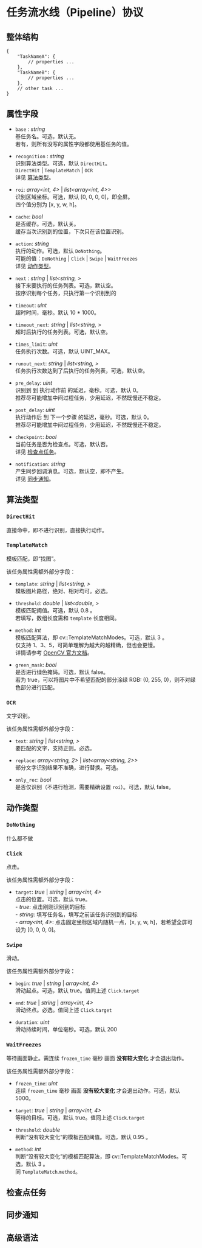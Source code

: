 # 任务流水线（Pipeline）协议

## 整体结构

```jsonc
{
    "TaskNameA": {
        // properties ...
    },
    "TaskNameB": {
        // properties ...
    },
    // other task ...
}
```

## 属性字段

- `base` : *string*  
    基任务名。可选，默认无。  
    若有，则所有没写的属性字段都使用基任务的值。

- `recognition` : *string*  
    识别算法类型。可选，默认 `DirectHit`。  
    `DirectHit` | `TemplateMatch` | `OCR`  
    详见 [算法类型](#算法类型)。

- `roi`: *array<int, 4>* | *list<array<int, 4>>*  
    识别区域坐标。可选，默认 [0, 0, 0, 0]，即全屏。  
    四个值分别为 [x, y, w, h]。

- `cache`: *bool*  
    是否缓存。可选，默认关。  
    缓存当次识别到的位置，下次只在该位置识别。

- `action`: *string*  
    执行的动作。可选，默认 `DoNothing`。  
    可能的值：`DoNothing` | `Click` | `Swipe` | `WaitFreezes`  
    详见 [动作类型](#动作类型)。

- `next` : *string* | *list<string, >*  
    接下来要执行的任务列表。可选，默认空。  
    按序识别每个任务，只执行第一个识别到的

- `timeout`: *uint*  
    超时时间，毫秒。默认 10 * 1000。  

- `timeout_next`: *string* | *list<string, >*  
    超时后执行的任务列表。可选，默认空。

- `times_limit`: *uint*  
    任务执行次数。可选，默认 UINT_MAX。

- `runout_next`: *string* | *list<string, >*  
    任务执行次数达到了后执行的任务列表，可选，默认空。

- `pre_delay`: *uint*  
    识别到 到 执行动作前 的延迟，毫秒。可选，默认 0。  
    推荐尽可能增加中间过程任务，少用延迟，不然既慢还不稳定。

- `post_delay`: *uint*  
    执行动作后 到 下一个步骤 的延迟，毫秒。可选，默认 0。  
    推荐尽可能增加中间过程任务，少用延迟，不然既慢还不稳定。

- `checkpoint`: *bool*  
    当前任务是否为检查点。可选，默认否。  
    详见 [检查点任务](#检查点任务)。

- `notification`: *string*  
    产生同步回调消息。可选，默认空，即不产生。  
    详见 [同步通知](#同步通知)。

## 算法类型

### `DirectHit`

直接命中，即不进行识别，直接执行动作。

### `TemplateMatch`

模板匹配，即“找图”。  

该任务属性需额外部分字段：

- `template`: *string* | *list<string, >*  
    模板图片路径，绝对、相对均可。必选。

- `threshold`: *double* | *list<double, >*  
    模板匹配阈值。可选，默认 0.8 。  
    若填写，数组长度需和 `template` 长度相同。

- `method`: *int*  
    模板匹配算法，即 cv::TemplateMatchModes。可选，默认 3 。  
    仅支持 1、3、5，可简单理解为越大的越精确，但也会更慢。  
    详情请参考 [OpenCV 官方文档](https://docs.opencv.org/4.x/df/dfb/group__imgproc__object.html)。

- `green_mask`: *bool*  
    是否进行绿色掩码。可选，默认 false。  
    若为 true，可以将图片中不希望匹配的部分涂绿 RGB: (0, 255, 0)，则不对绿色部分进行匹配。

### `OCR`

文字识别。  

该任务属性需额外部分字段：

- `text`: *string* | *list<string, >*  
    要匹配的文字，支持正则。必选。

- `replace`: *array<string, 2>* | *list<array<string, 2>>*  
    部分文字识别结果不准确，进行替换。可选。

- `only_rec`: *bool*  
    是否仅识别（不进行检测，需要精确设置 `roi`）。可选，默认 false。

## 动作类型

### `DoNothing`

什么都不做

### `Click`

点击。  

该任务属性需额外部分字段：

- `target`: *true* | *string* | *array<int, 4>*  
    点击的位置。可选，默认 true。  
        - *true*: 点击刚刚识别到的目标  
        - *string*: 填写任务名，填写之前该任务识别到的目标  
        - *array<int, 4>*: 点击固定坐标区域内随机一点，[x, y, w, h]，若希望全屏可设为 [0, 0, 0, 0]。

### `Swipe`

滑动。  

该任务属性需额外部分字段：

- `begin`: *true* | *string* | *array<int, 4>*  
    滑动起点。可选，默认 true。值同上述 `Click`.`target`

- `end`: *true* | *string* | *array<int, 4>*  
    滑动终点。必选。值同上述 `Click`.`target`

- `duration`: *uint*  
    滑动持续时间，单位毫秒。可选，默认 200

### `WaitFreezes`

等待画面静止。需连续 `frozen_time` 毫秒 画面 **没有较大变化** 才会退出动作。  

该任务属性需额外部分字段：

- `frozen_time`: *uint*  
    连续 `frozen_time` 毫秒 画面 **没有较大变化** 才会退出动作。可选，默认 5000。

- `target`: *true* | *string* | *array<int, 4>*  
    等待的目标。可选，默认 true。值同上述 `Click`.`target`

- `threshold`: *double*  
    判断“没有较大变化”的模板匹配阈值。可选，默认 0.95 。  

- `method`: *int*  
    判断“没有较大变化”的模板匹配算法，即 cv::TemplateMatchModes。可选，默认 3 。  
    同 `TemplateMatch`.`method`。

## 检查点任务

## 同步通知

## 高级语法
